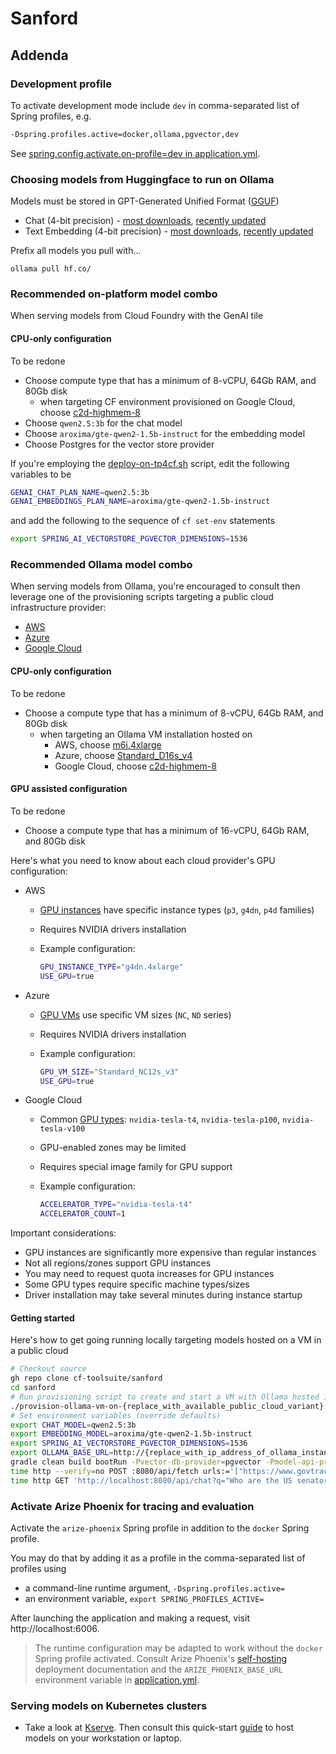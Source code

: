 # Sanford

## Addenda

### Development profile

To activate development mode include `dev` in comma-separated list of Spring profiles, e.g.

```bash
-Dspring.profiles.active=docker,ollama,pgvector,dev
```

See [spring.config.activate.on-profile=dev in application.yml](../src/main/resources/application.yml).

### Choosing models from Huggingface to run on Ollama

Models must be stored in GPT-Generated Unified Format ([GGUF](https://gguf.io/))

* Chat (4-bit precision) - [most downloads](https://huggingface.co/models?other=4-bit&sort=downloads), [recently updated](https://huggingface.co/models?other=4-bit&sort=modified&search=GGUF)
* Text Embedding (4-bit precision) - [most downloads](https://huggingface.co/models?other=text-embeddings-inference&sort=downloads&search=GGUF), [recently updated](https://huggingface.co/models?other=text-embeddings-inference&sort=modified&search=GGUF)

Prefix all models you pull with...

```commandline
ollama pull hf.co/
```

### Recommended on-platform model combo

When serving models from Cloud Foundry with the GenAI tile

#### CPU-only configuration

To be redone

* Choose compute type that has a minimum of 8-vCPU, 64Gb RAM, and 80Gb disk
  * when targeting CF environment provisioned on Google Cloud, choose [c2d-highmem-8](https://cloud.google.com/compute/docs/compute-optimized-machines#c2d-high-mem)
* Choose `qwen2.5:3b` for the chat model
* Choose `aroxima/gte-qwen2-1.5b-instruct` for the embedding model
* Choose Postgres for the vector store provider

If you're employing the [deploy-on-tp4cf.sh](../deploy-on-tp4cf.sh) script, edit the following variables to be

```bash
GENAI_CHAT_PLAN_NAME=qwen2.5:3b
GENAI_EMBEDDINGS_PLAN_NAME=aroxima/gte-qwen2-1.5b-instruct
```

and add the following to the sequence of `cf set-env` statements

```bash
export SPRING_AI_VECTORSTORE_PGVECTOR_DIMENSIONS=1536
```

### Recommended Ollama model combo

When serving models from Ollama, you're encouraged to consult then leverage one of the provisioning scripts targeting a public cloud infrastructure provider:

* [AWS](../provision-ollama-vm-on-aws.sh)
* [Azure](../provision-ollama-vm-on-azure.sh)
* [Google Cloud](../provision-ollama-vm-on-googlecloud.sh)

#### CPU-only configuration

To be redone

* Choose a compute type that has a minimum of 8-vCPU, 64Gb RAM, and 80Gb disk
  * when targeting an Ollama VM installation hosted on
    * AWS, choose [m6i.4xlarge](https://aws.amazon.com/ec2/instance-types/#general-purpose)
    * Azure, choose [Standard_D16s_v4](https://learn.microsoft.com/en-us/azure/virtual-machines/sizes/general-purpose/dsv4-series?tabs=sizebasic#sizes-in-series)
    * Google Cloud, choose [c2d-highmem-8](https://cloud.google.com/compute/docs/compute-optimized-machines#c2d-high-mem)

#### GPU assisted configuration

To be redone

* Choose a compute type that has a minimum of 16-vCPU, 64Gb RAM, and 80Gb disk

Here's what you need to know about each cloud provider's GPU configuration:

* AWS
  * [GPU instances](https://aws.amazon.com/ec2/instance-types/) have specific instance types (`p3`, `g4dn`, `p4d` families)
  * Requires NVIDIA drivers installation
  * Example configuration:

    ```bash
    GPU_INSTANCE_TYPE="g4dn.4xlarge"
    USE_GPU=true
    ```

* Azure
  * [GPU VMs](https://learn.microsoft.com/en-us/azure/virtual-machines/sizes/overview?tabs=breakdownseries%2Cgeneralsizelist%2Ccomputesizelist%2Cmemorysizelist%2Cstoragesizelist%2Cgpusizelist%2Cfpgasizelist%2Chpcsizelist#gpu-accelerated) use specific VM sizes (`NC`, `ND` series)
  * Requires NVIDIA drivers installation
  * Example configuration:

    ```bash
    GPU_VM_SIZE="Standard_NC12s_v3"
    USE_GPU=true
    ```

* Google Cloud
  * Common [GPU types](https://cloud.google.com/compute/docs/gpus): `nvidia-tesla-t4`, `nvidia-tesla-p100`, `nvidia-tesla-v100`
  * GPU-enabled zones may be limited
  * Requires special image family for GPU support
  * Example configuration:

    ```bash
    ACCELERATOR_TYPE="nvidia-tesla-t4"
    ACCELERATOR_COUNT=1
    ```

Important considerations:

* GPU instances are significantly more expensive than regular instances
* Not all regions/zones support GPU instances
* You may need to request quota increases for GPU instances
* Some GPU types require specific machine types/sizes
* Driver installation may take several minutes during instance startup

#### Getting started

Here's how to get going running locally targeting models hosted on a VM in a public cloud

```bash
# Checkout source
gh repo clone cf-toolsuite/sanford
cd sanford
# Run provisioning script to create and start a VM with Ollama hosted in [ aws|azure|googlecloud ]
./provision-ollama-vm-on-{replace_with_available_public_cloud_variant}.sh create
# Set environment variables (override defaults)
export CHAT_MODEL=qwen2.5:3b
export EMBEDDING_MODEL=aroxima/gte-qwen2-1.5b-instruct
export SPRING_AI_VECTORSTORE_PGVECTOR_DIMENSIONS=1536
export OLLAMA_BASE_URL=http://{replace_with_ip_address_of_ollama_instance}:11434
gradle clean build bootRun -Pvector-db-provider=pgvector -Pmodel-api-provider=ollama -Dspring.profiles.active=docker,ollama,pgvector,dev
time http --verify=no POST :8080/api/fetch urls:='["https://www.govtrack.us/api/v2/role?current=true&role_type=senator"]'  
time http GET 'http://localhost:8080/api/chat?q="Who are the US senators from Washington?"&f[state]="WA"&f[gender]="female"'
```

### Activate Arize Phoenix for tracing and evaluation

Activate the `arize-phoenix` Spring profile in addition to the `docker` Spring profile.

You may do that by adding it as a profile in the comma-separated list of profiles using

* a command-line runtime argument, `-Dspring.profiles.active=` 
* an environment variable, `export SPRING_PROFILES_ACTIVE=`

After launching the application and making a request, visit http://localhost:6006.

> The runtime configuration may be adapted to work without the `docker` Spring profile activated.  Consult Arize Phoenix's [self-hosting](https://docs.arize.com/phoenix/deployment) deployment documentation and the `ARIZE_PHOENIX_BASE_URL` environment variable in [application.yml](../src/main/resources/application.yml).

### Serving models on Kubernetes clusters

* Take a look at [Kserve](https://kserve.github.io/kserve/).  Then consult this quick-start [guide](KSERVE.md) to host models on your workstation or laptop.